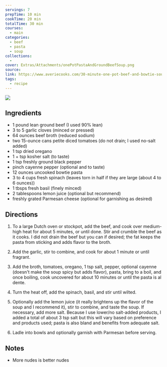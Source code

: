 ```yaml
---
servings: 7
prepTime: 10 min
cookTime: 20 min
totalTime: 30 min
courses:
  - main
categories:
  - beef
  - pasta
  - soup
collections:
  -
cover: Extras/Attachments/onePotPastaAndGroundBeefSoup.png
source:
link: https://www.averiecooks.com/30-minute-one-pot-beef-and-bowtie-soup/#wprm-recipe-container-73796
tags:
  - recipe
---
```


![](Extras/Attachments/onePotPastaAndGroundBeefSoup.png)


## Ingredients

- 1 pound lean ground beef (I used 90% lean)
- 3 to 5 garlic cloves (minced or pressed)
- 64 ounces beef broth (reduced sodium)
- two 15-ounce cans petite diced tomatoes (do not drain; I used no-salt added)
- 1 tsp dried oregano
- 1 + tsp kosher salt (to taste)
- 1 tsp freshly ground black pepper
- pinch cayenne pepper (optional and to taste)
- 12 ounces uncooked bowtie pasta
- 3 to 4 cups fresh spinach (leaves torn in half if they are large (about 4 to 6 ounces))
- 1 tbsps fresh basil (finely minced)
- 2 tablespoons lemon juice (optional but recommend)
- freshly grated Parmesan cheese (optional for garnishing as desired)


## Directions

1. To a large Dutch oven or stockpot, add the beef, and cook over medium-high heat for about 5 minutes, or until done. Stir and crumble the beef as it cooks. I did not drain the beef but you can if desired; the fat keeps the pasta from sticking and adds flavor to the broth.

2. Add the garlic, stir to combine, and cook for about 1 minute or until fragrant.

3. Add the broth, tomatoes, oregano, 1 tsp salt, pepper, optional cayenne (doesn't make the soup spicy but adds flavor), pasta, bring to a boil, and once boiling, cook uncovered for about 10 minutes or until the pasta is al dente.

4. Turn the heat off, add the spinach, basil, and stir until wilted.

5. Optionally add the lemon juice (it really brightens up the flavor of the soup and I recommend it), stir to combine, and taste the soup. If necessary, add more salt. Because I use lower/no salt-added products, I added a total of about 3 tsp salt but this will vary based on preference and products used; pasta is also bland and benefits from adequate salt.

6. Ladle into bowls and optionally garnish with Parmesan before serving.


## Notes

- More nudes is better nudes

